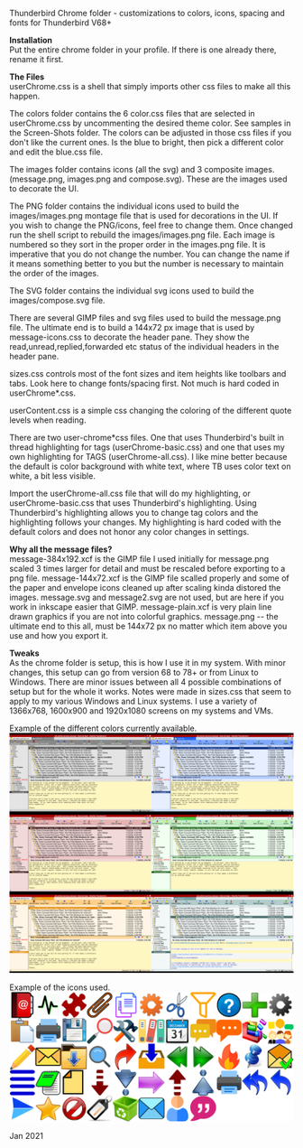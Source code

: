 Thunderbird Chrome folder - customizations to colors, icons, spacing and fonts for Thunderbird V68+

<b>Installation</b><br>
Put the entire chrome folder in your profile.  If there is one already there, rename it first.

<b>The Files</b><br>
userChrome.css is a shell that simply imports other css files to make all this happen.

The colors folder contains the 6 color.css files that are selected in userChrome.css by uncommenting the desired theme color.  See samples in the Screen-Shots folder.
The colors can be adjusted in those css files if you don't like the current ones.  Is the blue to bright, then pick a different color and edit the blue.css file.

The images folder contains icons (all the svg) and 3 composite images. (message.png, images.png and compose.svg).  These are the images used to decorate the UI.

The PNG folder contains the individual icons used to build the images/images.png montage file that is used for decorations in the UI.  If you wish to change the PNG/icons, feel free to change them.  Once changed run the shell script to rebuild the images/images.png file.  Each image is numbered so they sort in the proper order in the images.png file.  It is imperative that you do not change the number.  You can change the name if it means something better to you but the number is necessary to maintain the order of the images.

The SVG folder contains the individual svg icons used to build the images/compose.svg file.

There are several GIMP files and svg files used to build the message.png file.  The ultimate end is to build a 144x72 px image that is used by message-icons.css to decorate the header pane.  They show the read,unread,replied,forwarded etc status of the individual headers in the header pane.

sizes.css controls most of the font sizes and item heights like toolbars and tabs.
Look here to change fonts/spacing first.  Not much is hard coded in userChrome*.css.

userContent.css is a simple css changing the coloring of the different quote levels when reading.

There are two user-chrome*css files.  One that uses Thunderbird's built in thread highlighting for tags (userChrome-basic.css) and one that uses my own highlighting for TAGS (userChrome-all.css).  I like mine better because the default is color background with white text, where TB uses color text on white, a bit less visible.

Import the userChrome-all.css file that will do my highlighting, or userChrome-basic.css that uses Thunderbird's highlighting.  Using Thunderbird's highlighting allows you to change tag colors and the highlighting follows your changes.  My highlighting is hard coded with the default colors and does not honor any color changes in settings.

<b>Why all the message files?</b><br>
message-384x192.xcf is the GIMP file I used initially for message.png scaled 3 times larger for detail and must be rescaled before exporting to a png file.
message-144x72.xcf is the GIMP file scalled properly and some of the paper and envelope icons cleaned up after scaling kinda distored the images.
message.svg and message2.svg are not used, but are here if you work in inkscape easier that GIMP.
message-plain.xcf is very plain line drawn graphics if you are not into colorful graphics.
message.png -- the ultimate end to this all, must be 144x72 px no matter which item above you use and how you export it.

<b>Tweaks</b><br>
As the chrome folder is setup, this is how I use it in my system.
With minor changes, this setup can go from version 68 to 78+ or from Linux to Windows.
There are minor issues between all 4 possible combinations of setup but for the whole it works.  Notes were made in sizes.css that seem to apply to my various Windows and Linux systems.  I use a variety of 1366x768, 1600x900 and 1920x1080 screens on my systems and VMs.


Example of the different colors currently available.
![](sample.png)

Example of the icons used.
![](icons.png)

Jan 2021
